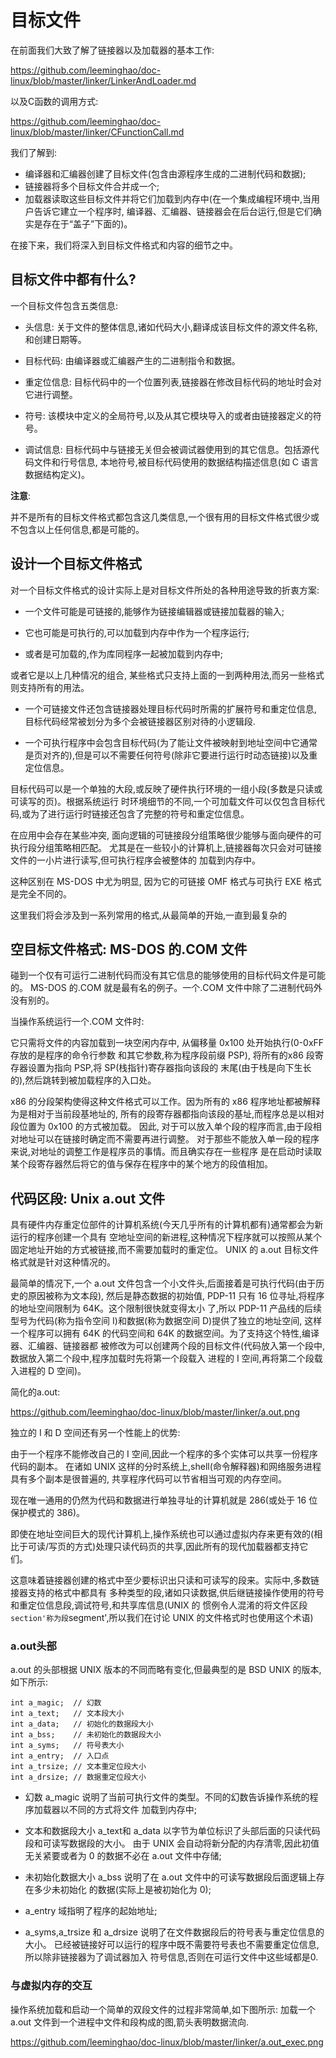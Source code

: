 目标文件
================================================================================

在前面我们大致了解了链接器以及加载器的基本工作:

https://github.com/leeminghao/doc-linux/blob/master/linker/LinkerAndLoader.md

以及C函数的调用方式:

https://github.com/leeminghao/doc-linux/blob/master/linker/CFunctionCall.md

我们了解到:

* 编译器和汇编器创建了目标文件(包含由源程序生成的二进制代码和数据);
* 链接器将多个目标文件合并成一个;
* 加载器读取这些目标文件并将它们加载到内存中(在一个集成编程环境中,当用户告诉它建立一个程序时,
  编译器、汇编器、链接器会在后台运行,但是它们确实是存在于“盖子”下面的)。

在接下来，我们将深入到目标文件格式和内容的细节之中。

目标文件中都有什么?
--------------------------------------------------------------------------------

一个目标文件包含五类信息:

* 头信息: 关于文件的整体信息,诸如代码大小,翻译成该目标文件的源文件名称,和创建日期等。

* 目标代码: 由编译器或汇编器产生的二进制指令和数据。

* 重定位信息: 目标代码中的一个位置列表,链接器在修改目标代码的地址时会对它进行调整。

* 符号: 该模块中定义的全局符号,以及从其它模块导入的或者由链接器定义的符号。

* 调试信息: 目标代码中与链接无关但会被调试器使用到的其它信息。包括源代码文件和行号信息,
  本地符号,被目标代码使用的数据结构描述信息(如 C 语言数据结构定义)。

**注意**:

并不是所有的目标文件格式都包含这几类信息,一个很有用的目标文件格式很少或不包含以上任何信息,都是可能的。

设计一个目标文件格式
--------------------------------------------------------------------------------

对一个目标文件格式的设计实际上是对目标文件所处的各种用途导致的折衷方案:

* 一个文件可能是可链接的,能够作为链接编辑器或链接加载器的输入;

* 它也可能是可执行的,可以加载到内存中作为一个程序运行;

* 或者是可加载的,作为库同程序一起被加载到内存中;

或者它是以上几种情况的组合, 某些格式只支持上面的一到两种用法,而另一些格式则支持所有的用法。

* 一个可链接文件还包含链接器处理目标代码时所需的扩展符号和重定位信息, 目标代码经常被划分为多个会被链接器区别对待的小逻辑段.

* 一个可执行程序中会包含目标代码(为了能让文件被映射到地址空间中它通常是页对齐的),但是可以不需要任何符号(除非它要进行运行时动态链接)以及重定位信息。

目标代码可以是一个单独的大段,或反映了硬件执行环境的一组小段(多数是只读或可读写的页)。根据系统运行
时环境细节的不同,一个可加载文件可以仅包含目标代码,或为了进行运行时链接还包含了完整的符号和重定位信息。

在应用中会存在某些冲突, 面向逻辑的可链接段分组策略很少能够与面向硬件的可执行段分组策略相匹配。
尤其是在一些较小的计算机上,链接器每次只会对可链接文件的一小片进行读写,但可执行程序会被整体的
加载到内存中。

这种区别在 MS-DOS 中尤为明显, 因为它的可链接 OMF 格式与可执行 EXE 格式是完全不同的。

这里我们将会涉及到一系列常用的格式,从最简单的开始,一直到最复杂的

空目标文件格式: MS-DOS 的.COM 文件
--------------------------------------------------------------------------------

碰到一个仅有可运行二进制代码而没有其它信息的能够使用的目标代码文件是可能的。
MS-DOS 的.COM 就是最有名的例子。一个.COM 文件中除了二进制代码外没有别的。

当操作系统运行一个.COM 文件时:

它只需将文件的内容加载到一块空闲内存中, 从偏移量 0x100 处开始执行(0-0xFF存放的是程序的命令行参数
和其它参数,称为程序段前缀 PSP), 将所有的x86 段寄存器设置为指向 PSP,将 SP(栈指针)寄存器指向该段的
末尾(由于栈是向下生长的),然后跳转到被加载程序的入口处。

x86 的分段架构使得这种文件格式可以工作。因为所有的 x86 程序地址都被解释为是相对于当前段基地址的,
所有的段寄存器都指向该段的基址,而程序总是以相对段位置为 0x100 的方式被加载。
因此, 对于可以放入单个段的程序而言,由于段相对地址可以在链接时确定而不需要再进行调整。
对于那些不能放入单一段的程序来说,对地址的调整工作是程序员的事情。而且确实存在一些程序
是在启动时读取某个段寄存器然后将它的值与保存在程序中的某个地方的段值相加。

代码区段: Unix a.out 文件
--------------------------------------------------------------------------------

具有硬件内存重定位部件的计算机系统(今天几乎所有的计算机都有)通常都会为新运行的程序创建一个具有
空地址空间的新进程,这种情况下程序就可以按照从某个固定地址开始的方式被链接,而不需要加载时的重定位。
UNIX 的 a.out 目标文件格式就是针对这种情况的。

最简单的情况下,一个 a.out 文件包含一个小文件头,后面接着是可执行代码(由于历史的原因被称为文本段),
然后是静态数据的初始值, PDP-11 只有 16 位寻址,将程序的地址空间限制为 64K。这个限制很快就变得太小
了,所以 PDP-11 产品线的后续型号为代码(称为指令空间 I)和数据(称为数据空间 D)提供了独立的地址空间,
这样一个程序可以拥有 64K 的代码空间和 64K 的数据空间。为了支持这个特性,编译器、汇编器、链接器都
被修改为可以创建两个段的目标文件(代码放入第一个段中,数据放入第二个段中,程序加载时先将第一个段载入
进程的 I 空间,再将第二个段载入进程的 D 空间)。

简化的a.out:

https://github.com/leeminghao/doc-linux/blob/master/linker/a.out.png

独立的 I 和 D 空间还有另一个性能上的优势:

由于一个程序不能修改自己的 I 空间,因此一个程序的多个实体可以共享一份程序代码的副本。
在诸如 UNIX 这样的分时系统上,shell(命令解释器)和网络服务进程具有多个副本是很普遍的,
共享程序代码可以节省相当可观的内存空间。

现在唯一通用的仍然为代码和数据进行单独寻址的计算机就是 286(或处于 16 位保护模式的 386)。

即使在地址空间巨大的现代计算机上,操作系统也可以通过虚拟内存来更有效的(相比于可读/写页的方式)处理只读代码页的共享,因此所有的现代加载器都支持它们。

这意味着链接器创建的格式中至少要标识出只读和可读写的段来。实际中,多数链接器支持的格式中都具有
多种类型的段,诸如只读数据,供后继链接操作使用的符号和重定位信息段,调试符号,和共享库信息(UNIX 的
惯例令人混淆的将文件区段`section'称为段`segment',所以我们在讨论 UNIX 的文件格式时也使用这个术语)

### a.out头部

a.out 的头部根据 UNIX 版本的不同而略有变化,但最典型的是 BSD UNIX 的版本,如下所示:

```
int a_magic;  // 幻数
int a_text;   // 文本段大小
int a_data;   // 初始化的数据段大小
int a_bss;    // 未初始化的数据段大小
int a_syms;   // 符号表大小
int a_entry;  // 入口点
int a_trsize; // 文本重定位段大小
int a_drsize; // 数据重定位段大小
```

* 幻数 a_magic 说明了当前可执行文件的类型。不同的幻数告诉操作系统的程序加载器以不同的方式将文件
  加载到内存中;

* 文本和数据段大小 a_text和 a_data 以字节为单位标识了头部后面的只读代码段和可读写数据段的大小。
  由于 UNIX 会自动将新分配的内存清零,因此初值无关紧要或者为 0 的数据不必在 a.out 文件中存储;

* 未初始化数据大小 a_bss 说明了在 a.out 文件中的可读写数据段后面逻辑上存在多少未初始化
  的数据(实际上是被初始化为 0);

* a_entry 域指明了程序的起始地址;

* a_syms,a_trsize 和 a_drsize 说明了在文件数据段后的符号表与重定位信息的大小。
  已经被链接好可以运行的程序中既不需要符号表也不需要重定位信息,所以除非链接器为了调试器加入
  符号信息,否则在可运行文件中这些域都是0.

### 与虚拟内存的交互

操作系统加载和启动一个简单的双段文件的过程非常简单,如下图所示:
加载一个 a.out 文件到一个进程中文件和段构成的图,箭头表明数据流向.

https://github.com/leeminghao/doc-linux/blob/master/linker/a.out_exec.png